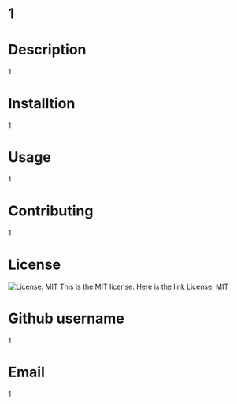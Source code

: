 # 1
  # Description 
   1
  # Installtion
   1
  # Usage
   1
  # Contributing
   1
  # License
   ![License: MIT](https://img.shields.io/badge/License-MIT-yellow.svg) This is the MIT license. Here is the link [License: MIT](https://opensource.org/license/MIT)
  # Github username
   1
  # Email
   1
